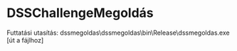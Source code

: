 # DSSChallengeMegoldás
Futtatási utasítás:
dssmegoldas\dssmegoldas\bin\Release\dssmegoldas.exe [út a fájlhoz]
